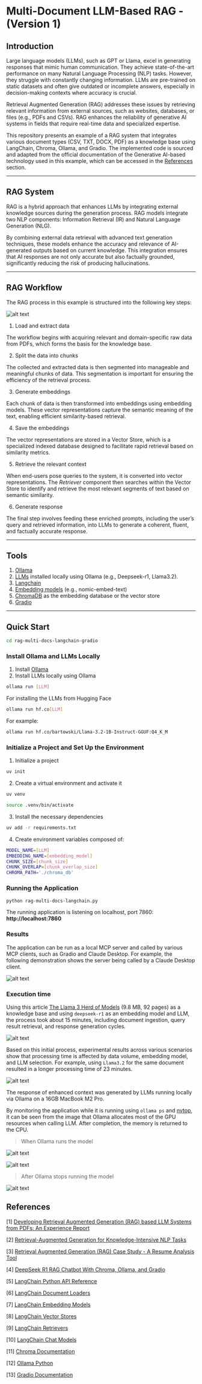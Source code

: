 # Multi-Document LLM-Based RAG - (Version 1)

## Introduction

Large language models (LLMs), such as GPT or Llama, excel in generating responses that mimic human communication. They achieve state-of-the-art performance on many Natural Language Processing (NLP) tasks. However, they struggle with constantly changing information. LLMs are pre-trained on static datasets and often give outdated or incomplete answers, especially in decision-making contexts where accuracy is crucial.

Retrieval Augmented Generation (RAG) addresses these issues by retrieving relevant information from external sources, such as websites, databases, or files (e.g., PDFs and CSVs). RAG enhances the reliability of generative AI systems in fields that require real-time data and specialized expertise.

This repository presents an example of a RAG system that integrates various document types (CSV, TXT, DOCX, PDF) as a knowledge base using LangChain, Chroma, Ollama, and Gradio. The implemented code is sourced and adapted from the official documentation of the Generative AI-based technology used in this example, which can be accessed in the [References](#references) section.

---

## RAG System

RAG is a hybrid approach that enhances LLMs by integrating external knowledge sources during the generation process. RAG models integrate two NLP components: Information Retrieval (IR) and Natural Language Generation (NLG).

By combining external data retrieval with advanced text generation techniques, these models enhance the accuracy and relevance of AI-generated outputs based on current knowledge. This integration ensures that AI responses are not only accurate but also factually grounded, significantly reducing the risk of producing hallucinations.

---

## RAG Workflow

The RAG process in this example is structured into the following key steps:

![alt text](images/rag-workflow.png "RAG Workflow Chatbot")

1. Load and extract data

The workflow begins with acquiring relevant and domain-specific raw data from PDFs, which forms the basis for the knowledge base.

2. Split the data into chunks

The collected and extracted data is then segmented into manageable and meaningful chunks of data. This segmentation is important for ensuring the efficiency of the retrieval process.

3. Generate embeddings

Each chunk of data is then transformed into embeddings using embedding models. These vector representations capture the semantic meaning of the text, enabling efficient similarity-based retrieval.

4. Save the embeddings

The vector representations are stored in a Vector Store, which is a specialized indexed database designed to facilitate rapid retrieval based on similarity metrics.

5. Retrieve the relevant context

When end-users pose queries to the system, it is converted into vector representations. The *Retriever* component then searches within the Vector Store to identify and retrieve the most relevant segments of text based on semantic similarity.

6. Generate response

The final step involves feeding these enriched prompts, including the user’s query and retrieved information, into LLMs to generate a coherent, fluent, and factually accurate response.

---

## Tools

1. [Ollama](https://ollama.com/)
2. [LLMs](https://ollama.com/search) installed locally using Ollama (e.g., Deepseek-r1, Llama3.2).
3. [Langchain](https://www.langchain.com/)
4. [Embedding models](https://ollama.com/blog/embedding-models) (e.g., nomic-embed-text)
5. [ChromaDB](https://github.com/chroma-core/chroma) as the embedding database or the vector store
6. [Gradio](https://www.gradio.app/)

---

## Quick Start

```bash
cd rag-multi-docs-langchain-gradio
```

### Install Ollama and LLMs Locally

1. Install [Ollama](https://ollama.com/download)
2. Install LLMs locally using Ollama

```bash
ollama run [LLM]
```

For installing the LLMs from Hugging Face

```bash
ollama run hf.co[LLM]
```

For example:

```bash
ollama run hf.co/bartowski/Llama-3.2-1B-Instruct-GGUF:Q4_K_M
```

### Initialize a Project and Set Up the Environment

1. Initialize a project

```bash
uv init
```

2. Create a virtual environment and activate it

```bash
uv venv

source .venv/bin/activate
```

3. Install the necessary dependencies

```bash
uv add -r requirements.txt
```

4. Create environment variables composed of:

```bash
MODEL_NAME=[LLM]
EMBEDDING_NAME=[embedding_model]
CHUNK_SIZE=[chunk_size]
CHUNK_OVERLAP=[chunk_overlap_size]
CHROMA_PATH='./chroma_db'
```

### Running the Application

```bash
python rag-multi-docs-langchain.py
```

The running application is listening on localhost, port 7860: **http://localhost:7860**

### Results

The application can be run as a local MCP server and called by various MCP clients, such as Gradio and Claude Desktop. For example, the following demonstration shows the server being called by a Claude Desktop client.

![alt text](images/result_2.png "Claude Desktop Chatbot")

### Execution time

Using this article [The Llama 3 Herd of Models](https://arxiv.org/abs/2407.21783) (9.8 MB, 92 pages) as a knowledge base and using `deepseek-r1` as an embedding model and LLM, the process took about 15 minutes, including document ingestion, query result retrieval, and response generation cycles.

![alt text](images/result_1.png "Gradio Chatbot")

Based on this initial process, experimental results across various scenarios show that processing time is affected by data volume, embedding model, and LLM selection. For example, using `Llama3.2` for the same document resulted in a longer processing time of 23 minutes.

![alt text](images/result_3.png "Gradio Chatbot")

The response of enhanced context was generated by LLMs running locally via Ollama on a 16GB MacBook M2 Pro.

By monitoring the application while it is running using `ollama ps` and [nvtop](https://github.com/Syllo/nvtop), it can be seen from the image that Ollama allocates most of the GPU resources when calling LLM. After completion, the memory is returned to the CPU.

> When Ollama runs the model

![alt text](images/time_1.png "Running an LLM using Ollama")

![alt text](images/time_2.png "Running an LLM using Ollama")

> After Ollama stops running the model

![alt text](images/time_3.png "Running an LLM using Ollama")

## References

[1] [Developing Retrieval Augmented Generation (RAG) based LLM Systems from PDFs: An Experience Report](https://arxiv.org/abs/2410.15944)

[2] [Retrieval-Augmented Generation for Knowledge-Intensive NLP Tasks](https://arxiv.org/abs/2005.11401)

[3] [Retrieval Augmented Generation (RAG) Case Study - A Resume Analysis Tool](https://app.readytensor.ai/publications/retrieval-augmented-generation-rag-case-study-a-resume-analysis-tool-g1E903d62F6L)

[4] [DeepSeek R1 RAG Chatbot With Chroma, Ollama, and Gradio](https://www.datacamp.com/tutorial/deepseek-r1-rag)

[5] [LangChain Python API Reference](https://python.langchain.com/api_reference/)

[6] [LangChain Document Loaders](https://python.langchain.com/docs/integrations/document_loaders/)

[7] [LangChain Embedding Models](https://python.langchain.com/docs/integrations/text_embedding/)

[8] [LangChain Vector Stores](https://python.langchain.com/docs/integrations/vectorstores/)

[9] [LangChain Retrievers](https://python.langchain.com/docs/integrations/retrievers/)

[10] [LangChain Chat Models](https://python.langchain.com/docs/integrations/chat/)

[11] [Chroma Documentation](https://docs.trychroma.com/docs/overview/introduction)

[12] [Ollama Python](https://github.com/ollama/ollama-python)

[13] [Gradio Documentation](https://www.gradio.app/docs)
